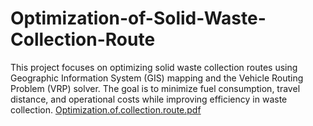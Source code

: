 # Optimization-of-Solid-Waste-Collection-Route
This project focuses on optimizing solid waste collection routes using Geographic Information System (GIS) mapping and the Vehicle Routing Problem (VRP) solver. The goal is to minimize fuel consumption, travel distance, and operational costs while improving efficiency in waste collection.
[Optimization.of.collection.route.pdf](https://github.com/user-attachments/files/19382172/Optimization.of.collection.route.pdf)
